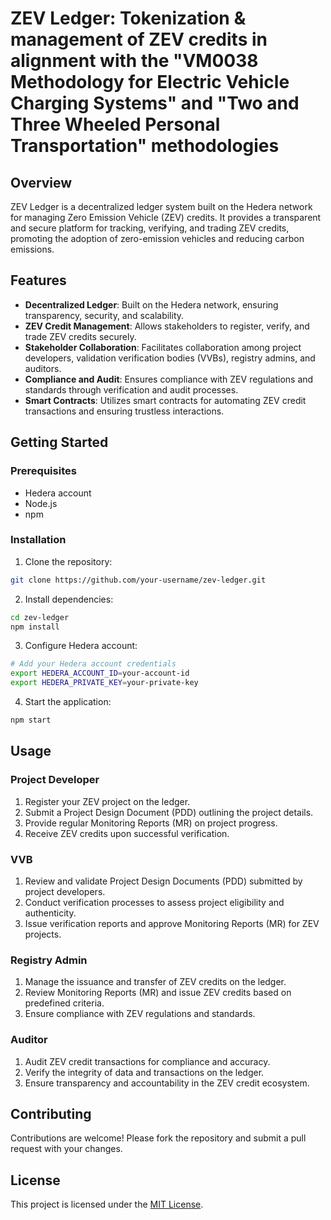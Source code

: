 
# ZEV Ledger: Tokenization & management of ZEV credits in alignment with the "VM0038 Methodology for Electric Vehicle Charging Systems" and "Two and Three Wheeled Personal Transportation" methodologies

## Overview

ZEV Ledger is a decentralized ledger system built on the Hedera network for managing Zero Emission Vehicle (ZEV) credits. It provides a transparent and secure platform for tracking, verifying, and trading ZEV credits, promoting the adoption of zero-emission vehicles and reducing carbon emissions. 

## Features

- **Decentralized Ledger**: Built on the Hedera network, ensuring transparency, security, and scalability.
- **ZEV Credit Management**: Allows stakeholders to register, verify, and trade ZEV credits securely.
- **Stakeholder Collaboration**: Facilitates collaboration among project developers, validation verification bodies (VVBs), registry admins, and auditors.
- **Compliance and Audit**: Ensures compliance with ZEV regulations and standards through verification and audit processes.
- **Smart Contracts**: Utilizes smart contracts for automating ZEV credit transactions and ensuring trustless interactions.

## Getting Started

### Prerequisites

- Hedera account
- Node.js
- npm

### Installation

1. Clone the repository:

```bash
git clone https://github.com/your-username/zev-ledger.git
```

2. Install dependencies:

```bash
cd zev-ledger
npm install
```

3. Configure Hedera account:

```bash
# Add your Hedera account credentials
export HEDERA_ACCOUNT_ID=your-account-id
export HEDERA_PRIVATE_KEY=your-private-key
```

4. Start the application:

```bash
npm start
```

## Usage

### Project Developer

1. Register your ZEV project on the ledger.
2. Submit a Project Design Document (PDD) outlining the project details.
3. Provide regular Monitoring Reports (MR) on project progress.
4. Receive ZEV credits upon successful verification.

### VVB

1. Review and validate Project Design Documents (PDD) submitted by project developers.
2. Conduct verification processes to assess project eligibility and authenticity.
3. Issue verification reports and approve Monitoring Reports (MR) for ZEV projects.

### Registry Admin

1. Manage the issuance and transfer of ZEV credits on the ledger.
2. Review Monitoring Reports (MR) and issue ZEV credits based on predefined criteria.
3. Ensure compliance with ZEV regulations and standards.

### Auditor

1. Audit ZEV credit transactions for compliance and accuracy.
2. Verify the integrity of data and transactions on the ledger.
3. Ensure transparency and accountability in the ZEV credit ecosystem.

## Contributing

Contributions are welcome! Please fork the repository and submit a pull request with your changes.

## License

This project is licensed under the [MIT License](../../../LICENSE).
